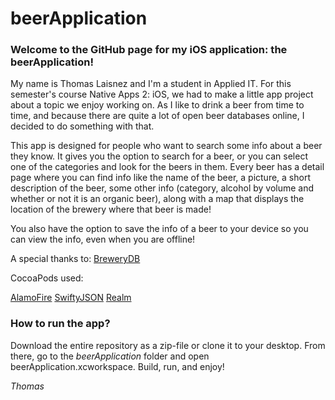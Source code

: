# beerApplication

### Welcome to the GitHub page for my iOS application: the beerApplication!

My name is Thomas Laisnez and I'm a student in Applied IT. For this semester's course Native Apps 2: iOS, we had to make a
little app project about a topic we enjoy working on. As I like to drink a beer from time to time, and because there are quite
 a lot of open beer databases online, I decided to do something with that.
 
 This app is designed for people who want to search some info about a beer they know. It gives you the option to search for a 
 beer, or you can select one of the categories and look for the beers in them. Every beer has a detail page where you can find 
 info like the name of the beer, a picture, a short description of the beer, some other info (category, alcohol by volume and 
 whether or not it is an organic beer), along with a map that displays the location of the brewery where that beer is made!
 
 You also have the option to save the info of a beer to your device so you can view the info, even when you are offline!
 
 A special thanks to:
 [BreweryDB](http://www.brewerydb.com/)
 
 CocoaPods used:
 
 [AlamoFire](https://github.com/Alamofire/Alamofire)
 [SwiftyJSON](https://github.com/SwiftyJSON/SwiftyJSON)
 [Realm](https://realm.io/docs/swift/latest/) 
 
 
### How to run the app?
 
 Download the entire repository as a zip-file or clone it to your desktop. From there, go to the *beerApplication* folder 
 and open beerApplication.xcworkspace. Build, run, and enjoy!
 
 
 
 *Thomas*
 
